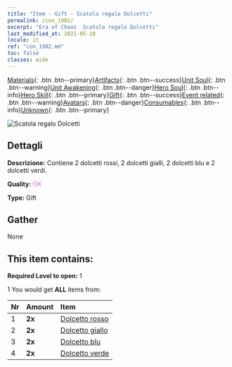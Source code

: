 ```yaml
---
title: "Item - Gift - Scatola regalo Dolcetti"
permalink: /con_1902/
excerpt: "Era of Chaos  Scatola regalo Dolcetti"
last_modified_at: 2021-05-18
locale: it
ref: "con_1902.md"
toc: false
classes: wide
---
```

 [Materials](/ItemsIT/){: .btn .btn--primary}[Artifacts](/ItemsIT/Artifacts/){: .btn .btn--success}[Unit Soul](/ItemsIT/UnitSoul/){: .btn .btn--warning}[Unit Awakening](/ItemsIT/UnitAwakening/){: .btn .btn--danger}[Hero Soul](/ItemsIT/HeroSoul/){: .btn .btn--info}[Hero Skill](/ItemsIT/HeroSkill/){: .btn .btn--primary}[Gift](/ItemsIT/Gift/){: .btn .btn--success}[Event related](/ItemsIT/Events/){: .btn .btn--warning}[Avatars](/ItemsIT/Avatars/){: .btn .btn--danger}[Consumables](/ItemsIT/Consumables/){: .btn .btn--info}[Unknown](/ItemsIT/Unknown/){: .btn .btn--primary}

 ![Scatola regalo Dolcetti](/images/t/i_907525.png)

## Dettagli
 **Descrizione:** Contiene 2 dolcetti rossi, 2 dolcetti gialli, 2 dolcetti blu e 2 dolcetti verdi.

 **Quality:** <span style="color: #DA70D6">OK</span>

 **Type:** Gift

## Gather

  None

## This item contains:

 **Required Level to open:** 1

 1 You would get **ALL** items  from:

  | Nr | Amount |     Item    |
  |:---|:-------|:------------|
  | 1 |  **2x** | [Dolcetto rosso](/ItemsIT/con_549/) |  | 
  | 2 |  **2x** | [Dolcetto giallo](/ItemsIT/con_550/) |  | 
  | 3 |  **2x** | [Dolcetto blu](/ItemsIT/con_551/) |  | 
  | 4 |  **2x** | [Dolcetto verde](/ItemsIT/con_552/) |  | 
